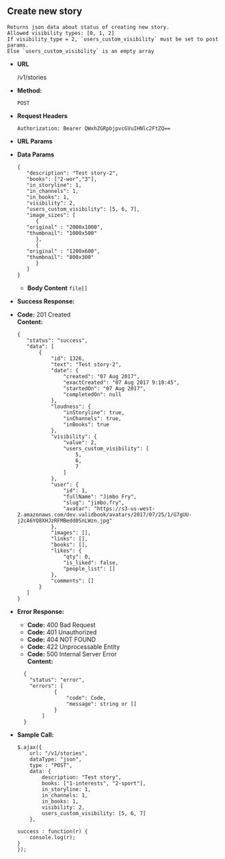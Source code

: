 **Create new story**
----
    Returns json data about status of creating new story.
    Allowed visibility types: [0, 1, 2]
    If visibility_type = 2, `users_custom_visibility` must be set to post params.
    Else `users_custom_visibility` is an empty array

* **URL**

    /v1/stories

* **Method:**

    `POST`

*  **Request Headers**

    `Authorization: Bearer QWxhZGRpbjpvcGVuIHNlc2FtZQ==`
    
*  **URL Params**

* **Data Params**

    ```
   {
       "description": "Test story-2",
       "books": ["2-wor","3"],
       "in_storyline": 1,
       "in_channels": 1,
       "in_books": 1,
       "visibility": 2,
       "users_custom_visibility": [5, 6, 7],
       "image_sizes": [
          {
       "original" : "2000x1000",
       "thumbnail": "1000x500"
          },
          {
       "original" : "1200x600",
       "thumbnail": "800x300"
          }
       ]
   }
    ```
   * **Body Content**
      `file[]`

* **Success Response:**

* **Code:** 201 Created <br />
**Content:**
    ```
   {
       "status": "success",
       "data": [
           {
               "id": 1326,
               "text": "Test story-2",
               "date": {
                   "created": "07 Aug 2017",
                   "exactCreated": "07 Aug 2017 9:10:45",
                   "startedOn": "07 Aug 2017",
                   "completedOn": null
               },
               "loudness": {
                   "inStoryline": true,
                   "inChannels": true,
                   "inBooks": true
               },
               "visibility": {
                   "value": 2,
                   "users_custom_visibility": [
                       5,
                       6,
                       7
                   ]
               },
               "user": {
                   "id": 1,
                   "fullName": "Jimbo Fry",
                   "slug": "jimbo.fry",
                   "avatar": "https://s3-us-west-2.amazonaws.com/dev.validbook/avatars/2017/07/25/1/G7gUU-j2cA6YQ8XHJzRFMBedd0SnLWzn.jpg"
               },
               "images": [],
               "links": [],
               "books": [],
               "likes": {
                   "qty": 0,
                   "is_liked": false,
                   "people_list": []
               },
               "comments": []
           }
       ]
   }
    ```

* **Error Response:**

    * **Code:** 400 Bad Request <br />
    * **Code:** 401 Unauthorized <br />
    * **Code:** 404 NOT FOUND<br />
    * **Code:** 422 Unprocessable Entity <br />
    * **Code:** 500 Internal Server Error<br />
      **Content:** 
    ```
      {
        "status": "error",
        "errors": [
                {
                    "code": Code,
                    "message": string or []
                }
            ]
      }
    ```

* **Sample Call:**

    ```
    $.ajax({
        url: "/v1/stories",
        dataType: "json",
        type : "POST",
        data: {
            description: "Test story",
            books: ["1-interests", "2-sport"],
            in_storyline: 1,
            in_channels: 1,
            in_books: 1,
            visibility: 2,
            users_custom_visibility: [5, 6, 7]
        },
    
    success : function(r) {
        console.log(r);
    }
    });
    ```